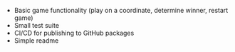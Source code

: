 - Basic game functionality (play on a coordinate, determine winner, restart game)
- Small test suite
- CI/CD for publishing to GitHub packages
- Simple readme
